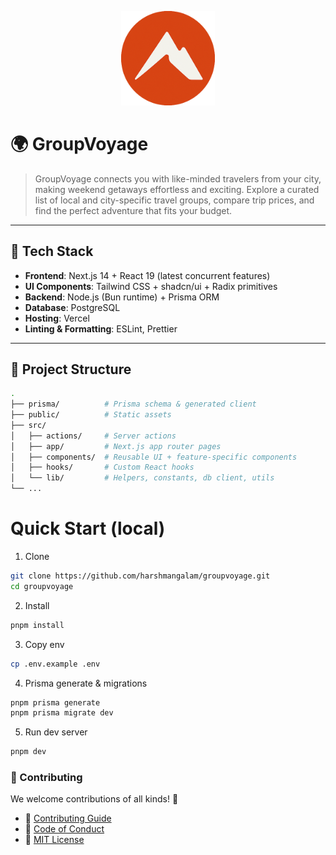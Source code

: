 <p align="center">
  <img src="./public/logo.png" alt="GroupVoyage Logo" width="150"/>
</p>

# 🌍 GroupVoyage

> GroupVoyage connects you with like-minded travelers from your city, making weekend getaways effortless and exciting. Explore a curated list of local and city-specific travel groups, compare trip prices, and find the perfect adventure that fits your budget.

---

## 🚀 Tech Stack

- **Frontend**: Next.js 14 + React 19 (latest concurrent features)
- **UI Components**: Tailwind CSS + shadcn/ui + Radix primitives
- **Backend**: Node.js (Bun runtime) + Prisma ORM
- **Database**: PostgreSQL
- **Hosting**: Vercel
- **Linting & Formatting**: ESLint, Prettier

---

## 📂 Project Structure

```bash
.
├── prisma/          # Prisma schema & generated client
├── public/          # Static assets
├── src/
│   ├── actions/     # Server actions
│   ├── app/         # Next.js app router pages
│   ├── components/  # Reusable UI + feature-specific components
│   ├── hooks/       # Custom React hooks
│   └── lib/         # Helpers, constants, db client, utils
└── ...

```

# Quick Start (local)

1. Clone

```bash
git clone https://github.com/harshmangalam/groupvoyage.git
cd groupvoyage
```

2. Install

```bash
pnpm install
```

3. Copy env

```bash
cp .env.example .env
```

4. Prisma generate & migrations

```bash
pnpm prisma generate
pnpm prisma migrate dev

```

5. Run dev server

```bash
pnpm dev

```

### 🤝 Contributing

We welcome contributions of all kinds! 🎉

- 📖 [Contributing Guide](/CONTRIBUTING.md)
- 🤝 [Code of Conduct](/CODE_OF_CONDUCT.md)
- 📜 [MIT License](/LICENSE)
